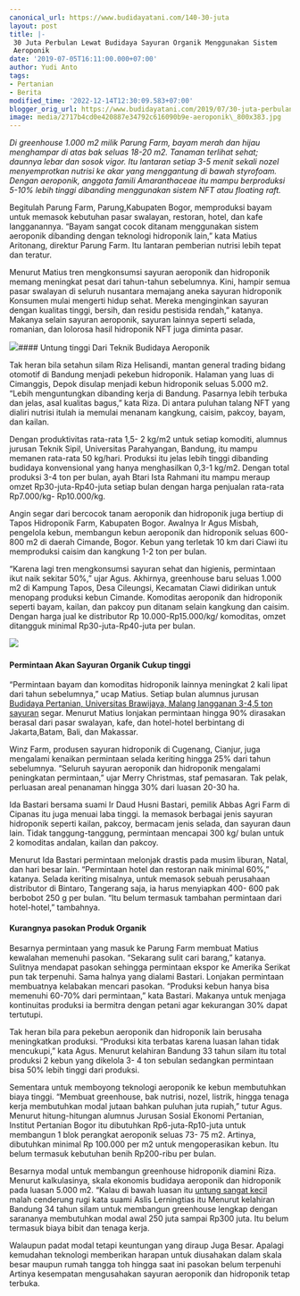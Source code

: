 ```yaml
---
canonical_url: https://www.budidayatani.com/140-30-juta
layout: post
title: |-
 30 Juta Perbulan Lewat Budidaya Sayuran Organik Menggunakan Sistem
 Aeroponik
date: '2019-07-05T16:11:00.000+07:00'
author: Yudi Anto
tags:
- Pertanian
- Berita
modified_time: '2022-12-14T12:30:09.583+07:00'
blogger_orig_url: https://www.budidayatani.com/2019/07/30-juta-perbulan-lewat-budidaya-sayuran.html
image: media/2717b4cd0e420887e34792c616090b9e-aeroponik\_800x383.jpg
---
```

*Di greenhouse 1.000 m2 milik Parung Farm, bayam merah dan hijau menghampar di atas bak seluas 18-20 m2. Tanaman terlihat sehat; daunnya lebar dan sosok vigor. Itu lantaran setiap 3-5 menit sekali nozel menyemprotkan nutrisi ke akar yang menggantung di bawah styrofoam. Dengan aeroponik, anggota famili Amaranthaceae itu mampu berproduksi 5-10% lebih tinggi dibanding menggunakan sistem NFT atau floating raft.*

Begitulah Parung Farm, Parung,Kabupaten Bogor, memproduksi bayam untuk memasok kebutuhan pasar swalayan, restoran, hotel, dan kafe langganannya. “Bayam sangat cocok ditanam menggunakan sistem aeroponik dibanding dengan teknologi hidroponik lain,” kata Matius Aritonang, direktur Parung Farm. Itu lantaran pemberian nutrisi lebih tepat dan teratur.

Menurut Matius tren mengkonsumsi sayuran aeroponik dan hidroponik memang meningkat pesat dari tahun-tahun sebelumnya. Kini, hampir semua pasar swalayan di seluruh nusantara memajang aneka sayuran hidroponik Konsumen mulai mengerti hidup sehat. Mereka menginginkan sayuran dengan kualitas tinggi, bersih, dan residu pestisida rendah,” katanya. Makanya selain sayuran aeroponik, sayuran lainnya seperti selada, romanian, dan lolorosa hasil hidroponik NFT juga diminta pasar.

[![](https://i1.wp.com/1.bp.blogspot.com/-V75o4y6laj8/XR8Hu5jf-4I/AAAAAAAACw4/v3uR-ucfE8IVgBUB8iOjk7lAFxy3-yZpQCLcBGAs/s400/aeroponik_800x383.jpg?resize=400%2C191&ssl=1)](https://i0.wp.com/1.bp.blogspot.com/-V75o4y6laj8/XR8Hu5jf-4I/AAAAAAAACw4/v3uR-ucfE8IVgBUB8iOjk7lAFxy3-yZpQCLcBGAs/s1600/aeroponik_800x383.jpg?ssl=1)#### Untung tinggi Dari Teknik Budidaya Aeroponik

Tak heran bila setahun silam Riza Helisandi, mantan general trading bidang otomotif di Bandung menjadi pekebun hidroponik. Halaman yang luas di Cimanggis, Depok disulap menjadi kebun hidroponik seluas 5.000 m2. “Lebih menguntungkan dibanding kerja di Bandung. Pasarnya lebih terbuka dan jelas, asal kualitas bagus,” kata Riza. Di antara puluhan talang NFT yang dialiri nutrisi itulah ia memulai menanam kangkung, caisim, pakcoy, bayam, dan kailan.

Dengan produktivitas rata-rata 1,5- 2 kg/m2 untuk setiap komoditi, alumnus jurusan Teknik Sipil, Universitas Parahyangan, Bandung, itu mampu memanen rata-rata 50 kg/hari. Produksi itu jelas lebih tinggi dibanding budidaya konvensional yang hanya menghasilkan 0,3-1 kg/m2. Dengan total produksi 3-4 ton per bulan, ayah Btari Ista Rahmani itu mampu meraup omzet Rp30-juta-Rp40-juta setiap bulan dengan harga penjualan rata-rata Rp7.000/kg- Rp10.000/kg.

Angin segar dari bercocok tanam aeroponik dan hidroponik juga bertiup di Tapos Hidroponik Farm, Kabupaten Bogor. Awalnya Ir Agus Misbah, pengelola kebun, membangun kebun aeroponik dan hidroponik seluas 600-800 m2 di daerah Cimande, Bogor. Kebun yang terletak 10 km dari Ciawi itu memproduksi caisim dan kangkung 1-2 ton per bulan.

“Karena lagi tren mengkonsumsi sayuran sehat dan higienis, permintaan ikut naik sekitar 50%,” ujar Agus. Akhirnya, greenhouse baru seluas 1.000 m2 di Kampung Tapos, Desa Cileungsi, Kecamatan Ciawi didirikan untuk menopang produksi kebun Cimande. Komoditas aeroponik dan hidroponik seperti bayam, kailan, dan pakcoy pun ditanam selain kangkung dan caisim. Dengan harga jual ke distributor Rp 10.000-Rp15.000/kg/ komoditas, omzet ditangguk minimal Rp30-juta-Rp40-juta per bulan.

[![](https://i2.wp.com/1.bp.blogspot.com/-IH83Ry5Zdg0/XR8IG5wCABI/AAAAAAAACxA/kvUAyX5VL8I-ePfUtKdLNNojE7HIR3hhACLcBGAs/s400/aeroponik_800x447.jpg?resize=400%2C222&ssl=1)](https://i0.wp.com/1.bp.blogspot.com/-IH83Ry5Zdg0/XR8IG5wCABI/AAAAAAAACxA/kvUAyX5VL8I-ePfUtKdLNNojE7HIR3hhACLcBGAs/s1600/aeroponik_800x447.jpg?ssl=1) 

#### Permintaan Akan Sayuran Organik Cukup tinggi

“Permintaan bayam dan komoditas hidroponik lainnya meningkat 2 kali lipat dari tahun sebelumnya,” ucap Matius. Setiap bulan alumnus jurusan [Budidaya Pertanian, Universitas Brawijaya, Malang langganan 3-4,5 ton sayuran](https://www.budidayatani.com/2019/06/kisah-sukses-budidaya-pertanian-sayuran.html) segar. Menurut Matius lonjakan permintaan hingga 90% dirasakan berasal dari pasar swalayan, kafe, dan hotel-hotel berbintang di Jakarta,Batam, Bali, dan Makassar.

Winz Farm, produsen sayuran hidroponik di Cugenang, Cianjur, juga mengalami kenaikan permintaan selada keriting hingga 25% dari tahun sebelumnya. “Seluruh sayuran aeroponik dan hidroponik mengalami peningkatan permintaan,” ujar Merry Christmas, staf pemasaran. Tak pelak, perluasan areal penanaman hingga 30% dari luasan 20-30 ha.

Ida Bastari bersama suami Ir Daud Husni Bastari, pemilik Abbas Agri Farm di Cipanas itu juga menuai laba tinggi. Ia memasok berbagai jenis sayuran hidroponik seperti kailan, pakcoy, bermacam jenis selada, dan sayuran daun lain. Tidak tanggung-tanggung, permintaan mencapai 300 kg/ bulan untuk 2 komoditas andalan, kailan dan pakcoy.

Menurut Ida Bastari permintaan melonjak drastis pada musim liburan, Natal, dan hari besar lain. “Permintaan hotel dan restoran naik minimal 60%,” katanya. Selada keriting misalnya, untuk memasok sebuah perusahaan distributor di Bintaro, Tangerang saja, ia harus menyiapkan 400- 600 pak berbobot 250 g per bulan. “Itu belum termasuk tambahan permintaan dari hotel-hotel,” tambahnya.

#### Kurangnya pasokan Produk Organik

Besarnya permintaan yang masuk ke Parung Farm membuat Matius kewalahan memenuhi pasokan. “Sekarang sulit cari barang,” katanya. Sulitnya mendapat pasokan sehingga permintaan ekspor ke Amerika Serikat pun tak terpenuhi. Sama halnya yang dialami Bastari. Lonjakan permintaan membuatnya kelabakan mencari pasokan. “Produksi kebun hanya bisa memenuhi 60-70% dari permintaan,” kata Bastari. Makanya untuk menjaga kontinuitas produksi ia bermitra dengan petani agar kekurangan 30% dapat tertutupi.

Tak heran bila para pekebun aeroponik dan hidroponik lain berusaha meningkatkan produksi. “Produksi kita terbatas karena luasan lahan tidak mencukupi,” kata Agus. Menurut kelahiran Bandung 33 tahun silam itu total produksi 2 kebun yang dikelola 3- 4 ton sebulan sedangkan permintaan bisa 50% lebih tinggi dari produksi.

Sementara untuk memboyong teknologi aeroponik ke kebun membutuhkan biaya tinggi. “Membuat greenhouse, bak nutrisi, nozel, listrik, hingga tenaga kerja membutuhkan modal jutaan bahkan puluhan juta rupiah,” tutur Agus. Menurut hitung-hitungan alumnus Jurusan Sosial Ekonomi Pertanian, Institut Pertanian Bogor itu dibutuhkan Rp6-juta-Rp10-juta untuk membangun 1 blok perangkat aeroponik seluas 73- 75 m2. Artinya, dibutuhkan minimal Rp 100.000 per m2 untuk mengoperasikan kebun. Itu belum termasuk kebutuhan benih Rp200-ribu per bulan.

Besarnya modal untuk membangun greenhouse hidroponik diamini Riza. Menurut kalkulasinya, skala ekonomis budidaya aeroponik dan hidroponik pada luasan 5.000 m2. “Kalau di bawah luasan itu [untung sangat kecil](https://www.budidayatani.com/2019/05/raup-untung-melalui-produk-pertanian.html) malah cenderung rugi kata suami Aslis Lerningtias itu Menurut kelahiran Bandung 34 tahun silam untuk membangun greenhouse lengkap dengan sarananya membutuhkan modal awal 250 juta sampai Rp300 juta. Itu belum termasuk biaya bibit dan tenaga kerja.

Walaupun padat modal tetapi keuntungan yang diraup Juga Besar. Apalagi kemudahan teknologi memberikan harapan untuk diusahakan dalam skala besar maupun rumah tangga toh hingga saat ini pasokan belum terpenuhi Artinya kesempatan mengusahakan sayuran aeroponik dan hidroponik tetap terbuka.

